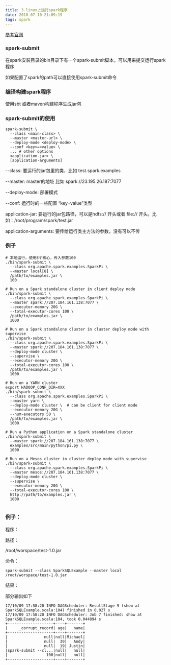 ```yaml
---
title: 3.linux上运行spark程序
date: 2018-07-10 21:09:19
tags: spark
---
```

[参考官网](http://spark.apache.org/docs/latest/submitting-applications.html)

### spark-submit
在spark安装目录的bin目录下有一个spark-submit脚本，可以用来提交运行spark程序

如果配置了spark的path可以直接使用spark-submit命令

### 编译构建spark程序
使用sbt 或者maven构建程序生成jar包
### spark-submit的使用
```
spark-submit \
  --class <main-class> \
  --master <master-url> \
  --deploy-mode <deploy-mode> \
  --conf <key>=<value> \
  ... # other options
  <application-jar> \
  [application-arguments]
```

--class: 要运行的jar包里的类，比如 test.spark.examples

--master: master的地址 比如 spark://23.195.26.187:7077

--deploy-mode: 部署模式

--conf: 运行时的一些配置 “key=value”类型 

application-jar: 要运行的jar包路径，可以是hdfs:// 开头或者 file:// 开头。比如：/root/program/spark/test.jar

application-arguments: 要传给运行类主方法的参数，没有可以不传

### 例子
```
# 本地运行，使用8个核心，传入参数100
./bin/spark-submit \
  --class org.apache.spark.examples.SparkPi \
  --master local[8] \
  /path/to/examples.jar \
  100

# Run on a Spark standalone cluster in client deploy mode
./bin/spark-submit \
  --class org.apache.spark.examples.SparkPi \
  --master spark://207.184.161.138:7077 \
  --executor-memory 20G \
  --total-executor-cores 100 \
  /path/to/examples.jar \
  1000

# Run on a Spark standalone cluster in cluster deploy mode with supervise
./bin/spark-submit \
  --class org.apache.spark.examples.SparkPi \
  --master spark://207.184.161.138:7077 \
  --deploy-mode cluster \
  --supervise \
  --executor-memory 20G \
  --total-executor-cores 100 \
  /path/to/examples.jar \
  1000

# Run on a YARN cluster
export HADOOP_CONF_DIR=XXX
./bin/spark-submit \
  --class org.apache.spark.examples.SparkPi \
  --master yarn \
  --deploy-mode cluster \  # can be client for client mode
  --executor-memory 20G \
  --num-executors 50 \
  /path/to/examples.jar \
  1000

# Run a Python application on a Spark standalone cluster
./bin/spark-submit \
  --master spark://207.184.161.138:7077 \
  examples/src/main/python/pi.py \
  1000

# Run on a Mesos cluster in cluster deploy mode with supervise
./bin/spark-submit \
  --class org.apache.spark.examples.SparkPi \
  --master mesos://207.184.161.138:7077 \
  --deploy-mode cluster \
  --supervise \
  --executor-memory 20G \
  --total-executor-cores 100 \
  http://path/to/examples.jar \
  1000
  
```
### 例子：
程序：

路径：

/root/worspace/test-1.0.jar

命令：
```
spark-submit --class SparkSQLExample --master local /root/worspace/test-1.0.jar
```
结果：

部分输出如下
```
17/10/09 17:58:20 INFO DAGScheduler: ResultStage 9 (show at SparkSQLExample.scala:104) finished in 0.027 s
17/10/09 17:58:20 INFO DAGScheduler: Job 7 finished: show at SparkSQLExample.scala:104, took 0.044894 s
+--------------------+----+-------+
|     _corrupt_record| age|   name|
+--------------------+----+-------+
|                null|null|Michael|
|                null|  30|   Andy|
|                null|  19| Justin|
|spark-submit --cl...|null|   null|
|                 100|null|   null|
+--------------------+----+-------+
```